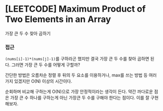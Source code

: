 # [LEETCODE] Maximum Product of Two Elements in an Array

가장 큰 두 수 찾아 곱하기

### 접근

`(nums[i]-1)*(nums[j]-1)`를 구하라곤 했지만 결국 가장 큰 두 수를 찾아 곱하면 된다. 그러면 가장 큰 두 수를 어떻게 구할까?

간단한 방법은 오름차순 정렬 후 뒤의 두 요소를 이용하거나, max를 쓰는 방법 등 여러가지 있겠지만 O(N) 이상의 시간이다.

순회하며 비교해 구하는게 O(N)으로 가장 안정적이라는 생각이 든다. 약간 까다로운 점은 가장 큰 수 하나를 구하는게 아닌 가장큰 두 수를 구해야 한다는 점이다. 이를 잘 구현해보자.
